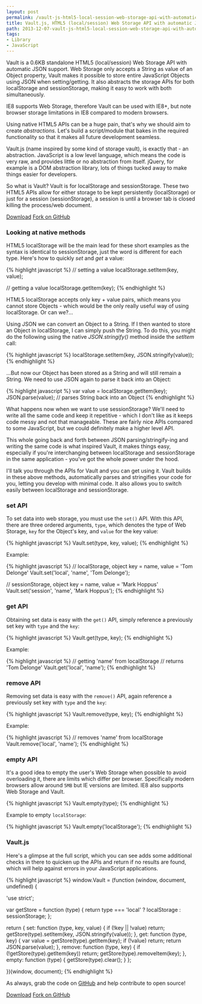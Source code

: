 ```yaml
---
layout: post
permalink: /vault-js-html5-local-session-web-storage-api-with-automatic-json-support/
title: Vault.js, HTML5 (local/session) Web Storage API with automatic JSON support
path: 2013-12-07-vault-js-html5-local-session-web-storage-api-with-automatic-json-support.md
tags:
- Library
- JavaScript
---
```


Vault is a 0.6KB standalone HTML5 (local/session) Web Storage API with automatic JSON support. Web Storage only accepts a String as value of an Object property, Vault makes it possible to store entire JavaScript Objects using JSON when setting/getting. It also abstracts the storage APIs for both localStorage and sessionStorage, making it easy to work with both simultaneously.

IE8 supports Web Storage, therefore Vault can be used with IE8+, but note browser storage limitations in IE8 compared to modern browsers.

Using native HTML5 APIs can be a huge pain, that's why we should aim to create _abstractions_. Let's build a script/module that bakes in the required functionality so that it makes all future development seamless.

Vault.js (name inspired by some kind of storage vault), is exactly that - an abstraction. JavaScript is a low level language, which means the code is very raw, and provides little or no abstraction from itself. jQuery, for example is a DOM abstraction library, lots of things tucked away to make things easier for developers.

So what is Vault? Vault is for localStorage and sessionStorage. These two HTML5 APIs allow for either storage to be kept persistently (localStorage) or just for a session (sessionStorage), a session is until a browser tab is closed killing the process/web document.

<div class="download-box">
  <a href="//github.com/toddmotto/vault/archive/master.zip" onclick="_gaq.push(['_trackEvent', 'Click', 'Download vault', 'Download vault']);">Download</a>
  <a href="//github.com/toddmotto/vault" onclick="_gaq.push(['_trackEvent', 'Click', 'Fork vault', 'vault Fork']);">Fork on GitHub</a>
</div>

### Looking at native methods

HTML5 localStorage will be the main lead for these short examples as the syntax is identical to sessionStorage, just the word is different for each type. Here's how to quickly _set_ and _get_ a value:

{% highlight javascript %}
// setting a value
localStorage.setItem(key, value);

// getting a value
localStorage.getItem(key);
{% endhighlight %}

HTML5 localStorage accepts only key + value pairs, which means you cannot store Objects - which would be the only really useful way of using localStorage. Or can we?...

Using JSON we can convert an Object to a String. If I then wanted to store an Object in localStorage, I can simply push the String. To do this, you might do the following using the native _JSON.stringify()_ method inside the _setItem_ call:

{% highlight javascript %}
localStorage.setItem(key, JSON.stringify(value));
{% endhighlight %}

...But now our Object has been stored as a String and will still remain a String. We need to use JSON again to parse it back into an Object:

{% highlight javascript %}
var value = localStorage.getItem(key);
JSON.parse(value); // parses String back into an Object
{% endhighlight %}

What happens now when we want to use sessionStorage? We'll need to write all the same code and keep it repetitive - which I don't like as it keeps code messy and not that manageable. These are fairly nice APIs compared to some JavaScript, but we could definitely make a higher level API.

This whole going back and forth between JSON parsing/stringify-ing and writing the same code is what inspired Vault, it makes things easy, especially if you're interchanging between localStorage and sessionStorage in the same application - you've got the whole power under the hood.

I'll talk you through the APIs for Vault and you can get using it. Vault builds in these above methods, automatically parses and stringifies your code for you, letting you develop with minimal code. It also allows you to switch easily between localStorage and sessionStorage.

### set API
To set data into web storage, you must use the `set()` API. With this API, there are three ordered arguments, `type`, which denotes the type of Web Storage, `key` for the Object's key, and `value` for the key value:

{% highlight javascript %}
Vault.set(type, key, value);
{% endhighlight %}

Example:

{% highlight javascript %}
// localStorage, object key = name, value = 'Tom Delonge'
Vault.set('local', 'name', 'Tom Delonge');

// sessionStorage, object key = name, value = 'Mark Hoppus'
Vault.set('session', 'name', 'Mark Hoppus');
{% endhighlight %}

### get API
Obtaining set data is easy with the `get()` API, simply reference a previously set key with `type` and the `key`:

{% highlight javascript %}
Vault.get(type, key);
{% endhighlight %}

Example:

{% highlight javascript %}
// getting 'name' from localStorage
// returns 'Tom Delonge'
Vault.get('local', 'name');
{% endhighlight %}

### remove API
Removing set data is easy with the `remove()` API, again reference a previously set key with `type` and the `key`:

{% highlight javascript %}
Vault.remove(type, key);
{% endhighlight %}

Example:

{% highlight javascript %}
// removes 'name' from localStorage
Vault.remove('local', 'name');
{% endhighlight %}

### empty API
It's a good idea to empty the user's Web Storage when possible to avoid overloading it, there are limits which differ per browser. Specifically modern browsers allow around `5MB` but IE versions are limited. IE8 also supports Web Storage and Vault.

{% highlight javascript %}
Vault.empty(type);
{% endhighlight %}

Example to empty `localStorage`:

{% highlight javascript %}
Vault.empty('localStorage');
{% endhighlight %}

### Vault.js
Here's a glimpse at the full script, which you can see adds some additional checks in there to quicken up the APIs and return if no results are found, which will help against errors in your JavaScript applications.

{% highlight javascript %}
window.Vault = (function (window, document, undefined) {

  'use strict';

  var getStore = function (type) {
    return type === 'local' ? localStorage : sessionStorage;
  };

  return {
    set: function (type, key, value) {
      if (!key || !value) return;
      getStore(type).setItem(key, JSON.stringify(value));
    },
    get: function (type, key) {
      var value = getStore(type).getItem(key);
      if (!value) return;
      return JSON.parse(value);
    },
    remove: function (type, key) {
      if (!getStore(type).getItem(key)) return;
      getStore(type).removeItem(key);
    },
    empty: function (type) {
      getStore(type).clear();
    }
  };

})(window, document);
{% endhighlight %}

As always, grab the code on [GitHub](//github.com/toddmotto/vault) and help contribute to open source!

<div class="download-box">
  <a href="//github.com/toddmotto/vault/archive/master.zip" onclick="_gaq.push(['_trackEvent', 'Click', 'Download vault', 'Download vault']);">Download</a>
  <a href="//github.com/toddmotto/vault" onclick="_gaq.push(['_trackEvent', 'Click', 'Fork vault', 'vault Fork']);">Fork on GitHub</a>
</div>
